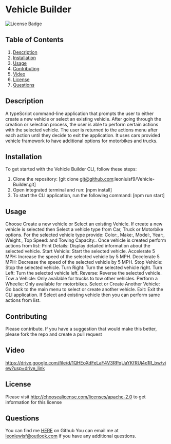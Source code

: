 # Vehicle Builder
![License Badge](https://shields.io/badge/license-Apache_2.0-blue)
## Table of Contents
1. [Description](#description)
2. [Installation](#installation)
3. [Usage](#usage)
4. [Contributing](#contributing)
5. [Video](#video)
6. [License](#license)
7. [Questions](#questions)

## Description
A typeScript command-line application that prompts the user to either create a new vehicle or select an existing vehicle. After going through the creation or selection process, the user is able to perform certain actions with the selected vehicle. The user is returned to the actions menu after each action until they decide to exit the application. It uses cars provided vehicle framework to have additional options for motorbikes and trucks.
## Installation
To get started with the Vehicle Builder CLI, follow these steps: 
1. Clone the repository: [git clone git@github.com:leonluisf9/Vehicle-Builder.git] 
2. Open integrated terminal and run: [npm install] 
3. To start the CLI application, run the following command: [npm run start]
## Usage

Choose Create a new vehicle or Select an existing Vehicle. 
If create a new vehicle is selected then Select a vehicle type from Car, Truck or Motorbike options.
For the selected vehicle type provide:  Color:, Make:, Model:, Year:, Weight:, Top Speed: and Towing Capacity:. 
Once vehicle is created perform actions from list: 
Print Details: Display detailed information about the selected vehicle. 
Start Vehicle: Start the selected vehicle. 
Accelerate 5 MPH: Increase the speed of the selected vehicle by 5 MPH. 
Decelerate 5 MPH: Decrease the speed of the selected vehicle by 5 MPH. 
Stop Vehicle: Stop the selected vehicle. 
Turn Right: Turn the selected vehicle right. 
Turn Left: Turn the selected vehicle left. 
Reverse: Reverse the selected vehicle. 
Tow a Vehicle: Only available for trucks to tow other vehicles. 
Perform a Wheelie: Only available for motorbikes. 
Select or Create Another Vehicle: Go back to the main menu to select or create another vehicle. 
Exit: Exit the CLI application. 
If Select and existing vehicle then you can perform same actions from list.
## Contributing
Please contribute. If you have a suggestion that would make this better, please fork the repo and create a pull request
## Video
https://drive.google.com/file/d/1QHEoXdFeLaF4V3RPqUaYKfRUj4o1R_bw/view?usp=drive_link
## License
Please visit http://choosealicense.com/licenses/apache-2.0 to get information for this license
## Questions
You can find me [HERE](https://github.com/leonlewisf) on Github
You can email me at leonlewisf@outlook.com if you have any additional questions.
